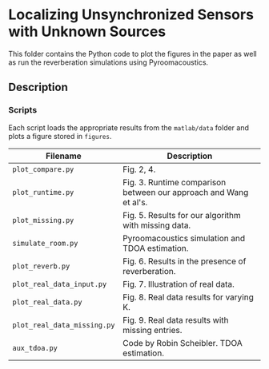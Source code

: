 Localizing Unsynchronized Sensors with Unknown Sources
================================================================

This folder contains the Python code to plot the figures in the paper as well as run the reverberation simulations using Pyroomacoustics.

Description
-----------
### Scripts

Each script loads the appropriate results from the `matlab/data` folder and plots a figure stored in `figures`.


| Filename | Description|
|-----------|------------|
|`plot_compare.py`| Fig. 2, 4.|
|`plot_runtime.py`| Fig. 3. Runtime comparison between our approach and Wang et al's.|
|`plot_missing.py`| Fig. 5. Results for our algorithm with missing data.|
|`simulate_room.py`| Pyroomacoustics simulation and TDOA estimation.|
|`plot_reverb.py`| Fig. 6. Results in the presence of reverberation.|
|`plot_real_data_input.py`| Fig. 7. Illustration of real data. |
|`plot_real_data.py`|  Fig. 8. Real data results for varying K.|
|`plot_real_data_missing.py`| Fig. 9. Real data results with missing entries. |
|`aux_tdoa.py`| Code by Robin Scheibler. TDOA estimation. |






